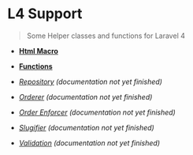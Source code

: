 L4 Support
==========

> Some Helper classes and functions for Laravel 4

- __[Html Macro](docs/html.md)__
- __[Functions](docs/functions.md)__
- _[Repository](docs/repository.md) (documentation not yet finished)_

- _[Orderer](docs/orderer.md) (documentation not yet finished)_
- _[Order Enforcer](docs/order-enforcer.md) (documentation not yet finished)_
- _[Slugifier](docs/slugifier.md) (documentation not yet finished)_
- _[Validation](docs/validation.md) (documentation not yet finished)_

